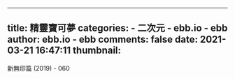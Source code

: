 
---
title: 精靈寶可夢
categories: 
    - 二次元
    - ebb.io - ebb
author: ebb.io - ebb
comments: false
date: 2021-03-21 16:47:11
thumbnail: 
---

<div>   
新無印篇 (2019) - 060  
</div>
            